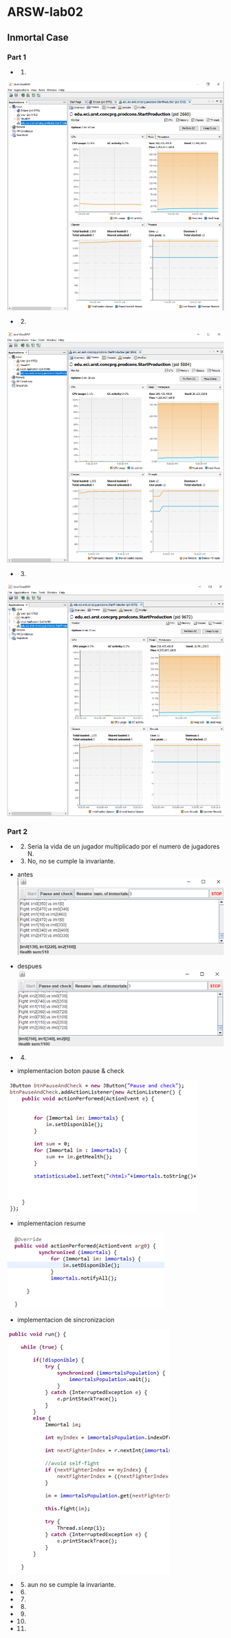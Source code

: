 # ARSW-lab02

## Inmortal Case

### Part 1
- 1. 
![Alt Text](https://github.com/MiguelASG/ARSW-lab02/blob/master/imagenes/1.1.PNG)

- 2.
![Alt Text](https://github.com/MiguelASG/ARSW-lab02/blob/master/imagenes/1.2.PNG)

- 3.
![Alt Text](https://github.com/MiguelASG/ARSW-lab02/blob/master/imagenes/1.3.PNG)


### Part 2

- 2. Seria la vida de un jugador multiplicado por el numero de jugadores N.

- 3. No, no se cumple la invariante.

- antes
![Alt Text](https://github.com/MiguelASG/ARSW-lab02/blob/master/imagenes/2.3a.PNG)

- despues
![Alt Text](https://github.com/MiguelASG/ARSW-lab02/blob/master/imagenes/2.3b.PNG)

- 4.

- implementacion boton pause & check

![Alt Text](https://github.com/MiguelASG/ARSW-lab02/blob/master/imagenes/2.4a.PNG)

- implementacion resume

![Alt Text](https://github.com/MiguelASG/ARSW-lab02/blob/master/imagenes/2.4b.PNG)

- implementacion de sincronizacion

![Alt Text](https://github.com/MiguelASG/ARSW-lab02/blob/master/imagenes/2.4c.PNG)

- 5. aun no se cumple la invariante.

- 6.

- 7.

- 8.

- 9.

- 10.

- 11.

